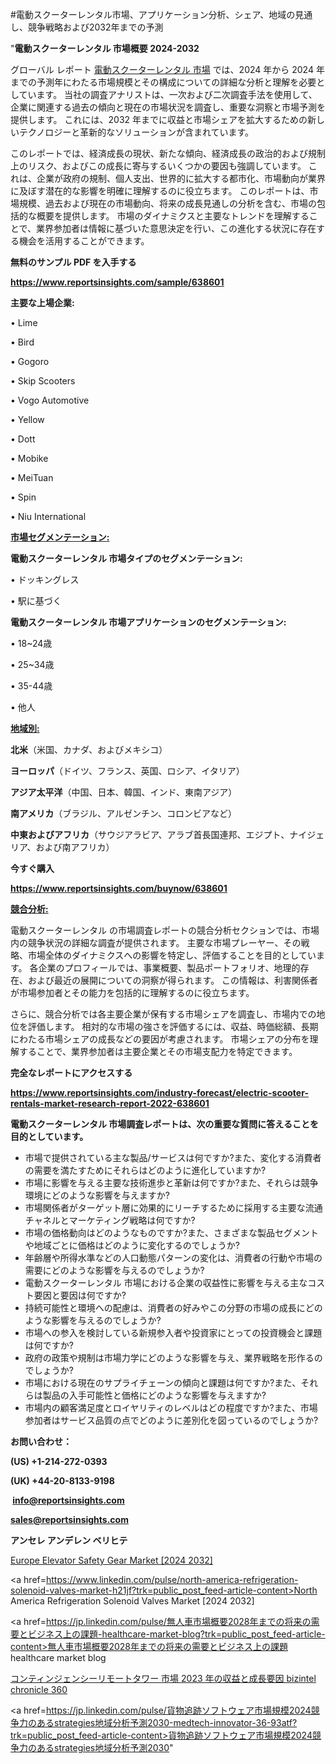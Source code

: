 #電動スクーターレンタル市場、アプリケーション分析、シェア、地域の見通し、競争戦略および2032年までの予測

"<strong>電動スクーターレンタル 市場概要 2024-2032</strong>

グローバル レポート <a href=https://www.reportsinsights.com/sample/638601>電動スクーターレンタル 市場</a> では、2024 年から 2024 年までの予測年にわたる市場規模とその構成についての詳細な分析と理解を必要としています。 当社の調査アナリストは、一次および二次調査手法を使用して、企業に関連する過去の傾向と現在の市場状況を調査し、重要な洞察と市場予測を提供します。 これには、2032 年までに収益と市場シェアを拡大​​するための新しいテクノロジーと革新的なソリューションが含まれています。

このレポートでは、経済成長の現状、新たな傾向、経済成長の政治的および規制上のリスク、およびこの成長に寄与するいくつかの要因も強調しています。 これは、企業が政府の規制、個人支出、世界的に拡大する都市化、市場動向が業界に及ぼす潜在的な影響を明確に理解するのに役立ちます。 このレポートは、市場規模、過去および現在の市場動向、将来の成長見通しの分析を含む、市場の包括的な概要を提供します。 市場のダイナミクスと主要なトレンドを理解することで、業界参加者は情報に基づいた意思決定を行い、この進化する状況に存在する機会を活用することができます。

<strong><b>無料のサンプル PDF を入手する</b></strong>

<a href=https://www.reportsinsights.com/sample/638601><strong><u>https://www.reportsinsights.com/sample/638601</u></strong></a>

<strong>主要な上場企業:</strong>

• Lime

• Bird

• Gogoro

• Skip Scooters

• Vogo Automotive

• Yellow

• Dott

• Mobike

• MeiTuan

• Spin

• Niu International

<strong><u>市場セグメンテーション</u></strong><strong><u>:</u></strong>

<strong>電動スクーターレンタル 市場タイプのセグメンテーション:</strong>

• ドッキングレス

• 駅に基づく

<strong>電動スクーターレンタル 市場アプリケーションのセグメンテーション:</strong>

• 18~24歳

• 25~34歳

• 35-44歳

• 他人

<strong><u>地域別</u></strong><strong><u>:</u></strong>

<strong>北米</strong>（米国、カナダ、およびメキシコ）

<strong>ヨーロッパ</strong>（ドイツ、フランス、英国、ロシア、イタリア）

<strong>アジア太平洋</strong>（中国、日本、韓国、インド、東南アジア）

<strong>南アメリカ</strong>（ブラジル、アルゼンチン、コロンビアなど）

<strong>中東およびアフリカ</strong>（サウジアラビア、アラブ首長国連邦、エジプト、ナイジェリア、および南アフリカ）

<strong>今すぐ購入</strong>

<a href=https://www.reportsinsights.com/buynow/638601><strong><u>https://www.reportsinsights.com/buynow/638601</u></strong></a>

<strong><u>競合分析:</u></strong>

電動スクーターレンタル の市場調査レポートの競合分析セクションでは、市場内の競争状況の詳細な調査が提供されます。 主要な市場プレーヤー、その戦略、市場全体のダイナミクスへの影響を特定し、評価することを目的としています。 各企業のプロフィールでは、事業概要、製品ポートフォリオ、地理的存在、および最近の展開についての洞察が得られます。 この情報は、利害関係者が市場参加者とその能力を包括的に理解するのに役立ちます。

さらに、競合分析では各主要企業が保有する市場シェアを調査し、市場内での地位を評価します。 相対的な市場の強さを評価するには、収益、時価総額、長期にわたる市場シェアの成長などの要因が考慮されます。 市場シェアの分布を理解することで、業界参加者は主要企業とその市場支配力を特定できます。

<strong>完全なレポートにアクセスする</strong>

<a href=https://www.reportsinsights.com/industry-forecast/electric-scooter-rentals-market-research-report-2022-638601><strong><u><b>https://www.reportsinsights.com/industry-forecast/electric-scooter-rentals-market-research-report-2022-638601</b></u></strong></a>

<strong><b>電動スクーターレンタル 市場調査レポートは、次の重要な質問に答えることを目的としています。</b></strong>
<ul>
  <li>市場で提供されている主な製品/サービスは何ですか?また、変化する消費者の需要を満たすためにそれらはどのように進化していますか?</li>
  <li>市場に影響を与える主要な技術進歩と革新は何ですか?また、それらは競争環境にどのような影響を与えますか?</li>
  <li>市場関係者がターゲット層に効果的にリーチするために採用する主要な流通チャネルとマーケティング戦略は何ですか?</li>
  <li>市場の価格動向はどのようなものですか?また、さまざまな製品セグメントや地域ごとに価格はどのように変化するのでしょうか?</li>
  <li>年齢層や所得水準などの人口動態パターンの変化は、消費者の行動や市場の需要にどのような影響を与えるのでしょうか?</li>
  <li>電動スクーターレンタル 市場における企業の収益性に影響を与える主なコスト要因と要因は何ですか?</li>
  <li>持続可能性と環境への配慮は、消費者の好みやこの分野の市場の成長にどのような影響を与えるのでしょうか?</li>
  <li>市場への参入を検討している新規参入者や投資家にとっての投資機会と課題は何ですか?</li>
  <li>政府の政策や規制は市場力学にどのような影響を与え、業界戦略を形作るのでしょうか?</li>
  <li>市場における現在のサプライチェーンの傾向と課題は何ですか?また、それらは製品の入手可能性と価格にどのような影響を与えますか?</li>
  <li>市場内の顧客満足度とロイヤリティのレベルはどの程度ですか?また、市場参加者はサービス品質の点でどのように差別化を図っているのでしょうか?</li>
</ul>
<strong>お問い合わせ：</strong>

<strong>(US) +1-214-272-0393</strong>

<strong>(UK) +44-20-8133-9198</strong>

<strong> </strong><a href=info@reportsinsights.com><strong><u>info@reportsinsights.com</u></strong></a>

<a href=sales@reportsinsights.com><strong><u>sales@reportsinsights.com</u></strong></a>

<strong>アンセレ アンデレン ベリヒテ</strong>

<a href=https://www.linkedin.com/pulse/europe-elevator-safety-gear-market-analysis-emk7f/>Europe Elevator Safety Gear Market [2024 2032]</a>

<a href=https://www.linkedin.com/pulse/north-america-refrigeration-solenoid-valves-market-h21jf?trk=public_post_feed-article-content>North America Refrigeration Solenoid Valves Market [2024 2032]</a>

<a href=https://jp.linkedin.com/pulse/無人車市場概要2028年までの将来の需要とビジネス上の課題-healthcare-market-blog?trk=public_post_feed-article-content>無人車市場概要2028年までの将来の需要とビジネス上の課題 healthcare market blog</a>

<a href=https://www.linkedin.com/pulse/コンティンジェンシーリモートタワー-市場-2023-年の収益と成長要因-bizintel-chronicle-360/>コンティンジェンシーリモートタワー 市場 2023 年の収益と成長要因 bizintel chronicle 360</a>

<a href=https://jp.linkedin.com/pulse/貨物追跡ソフトウェア市場規模2024競争力のあるstrategies地域分析予測2030-medtech-innovator-36-93atf?trk=public_post_feed-article-content>貨物追跡ソフトウェア市場規模2024競争力のあるstrategies地域分析予測2030</a>"
